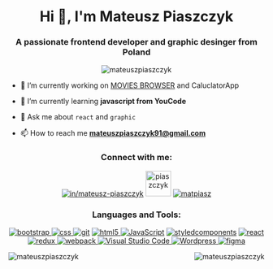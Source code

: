 <h1 align="center">Hi 👋, I'm Mateusz Piaszczyk</h1>
<h3 align="center">A passionate frontend developer and graphic desinger from Poland</h3>

<p align="center"> <img src="https://komarev.com/ghpvc/?username=mateuszpiaszczyk&label=Profile%20views&color=0e75b6&style=flat" alt="mateuszpiaszczyk" /> </p>

- 🔭 I’m currently working on [MOVIES BROWSER](https://mateuszpiaszczyk.github.io/MoviesBrowser/) and CaluclatorApp

- 🌱 I’m currently learning **javascript from YouCode**

- 💬 Ask me about `react` and `graphic`

- 📫 How to reach me **mateuszpiaszczyk91@gmail.com**

<h3 align="center">Connect with me:</h3>
<p align="center">
<a href="https://linkedin.com/in/in/mateusz-piaszczyk" target="blank"><img src="https://skillicons.dev/icons?i=linkedin" alt="in/mateusz-piaszczyk" /></a>
<a href="https://fb.com/piaszczyk" target="blank"><img src="https://raw.githubusercontent.com/rahuldkjain/github-profile-readme-generator/master/src/images/icons/Social/facebook.svg" alt="piaszczyk" width="50" /></a>
<a href="https://instagram.com/matpiasz" target="blank"><img src="https://skillicons.dev/icons?i=instagram" alt="matpiasz" /></a>
</p>

<h3 align="center">Languages and Tools:</h3>

<p align="center"> <a href="https://getbootstrap.com" target="_blank" rel="noreferrer"><img src="https://skillicons.dev/icons?i=bootstrap" alt="bootstrap"/> </a> <a href="https://www.w3schools.com/css/" target="_blank" rel="noreferrer"> <img src="https://skillicons.dev/icons?i=css" alt="css"/>  </a> <a href="https://git-scm.com/" target="_blank" rel="noreferrer"> <img src="https://skillicons.dev/icons?i=git" alt="git"/></a> <a href="https://www.w3.org/html/" target="_blank" rel="noreferrer"><img src="https://skillicons.dev/icons?i=html" alt="html5"/> </a> <a href="https://developer.mozilla.org/en-US/docs/Web/JavaScript" target="_blank" rel="noreferrer"><img src="https://skillicons.dev/icons?i=js" alt="JavaScript"/></a>  <a href="https://styled-components.com" target="_blank" rel="noreferrer"><img src="https://skillicons.dev/icons?i=styledcomponents" alt="styledcomponents"/></a> <a href="https://reactjs.org/" target="_blank" rel="noreferrer"> <img src="https://skillicons.dev/icons?i=react" alt="react"/>  </a> <a href="https://redux.js.org" target="_blank" rel="noreferrer"> <img src="https://skillicons.dev/icons?i=redux" alt="redux"/> </a> <a href="https://webpack.js.org" target="_blank" rel="noreferrer"><img src="https://skillicons.dev/icons?i=webpack" alt="webpack"/> </a> <a href="https://code.visualstudio.com" target="_blank" rel="noreferrer"><img src="https://skillicons.dev/icons?i=vscode" alt="Visual Studio Code"/> </a> <a href="https://wordpress.org" target="_blank" rel="noreferrer"><img src="https://skillicons.dev/icons?i=wordpress" alt="Wordpress"/> </a> <a href="https://www.figma.com" target="_blank" rel="noreferrer"><img src="https://skillicons.dev/icons?i=figma" alt="figma"/> </a> </p>

<p><img align="left" src="https://github-readme-stats.vercel.app/api/top-langs?username=mateuszpiaszczyk&show_icons=true&locale=en&layout=compact" alt="mateuszpiaszczyk" /></p>

<img align="right" src="https://github-readme-stats.vercel.app/api?username=mateuszpiaszczyk&show_icons=true&locale=en" alt="mateuszpiaszczyk" /></p>
